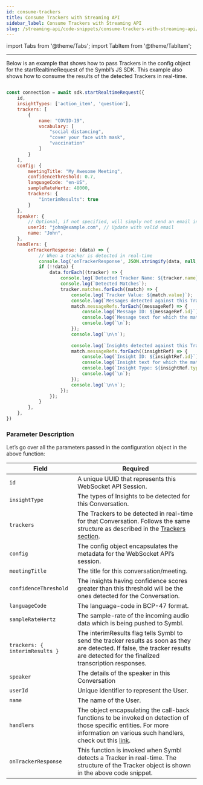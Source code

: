 ```yaml
---
id: consume-trackers
title: Consume Trackers with Streaming API
sidebar_label: Consume Trackers with Streaming API
slug: /streaming-api/code-snippets/consume-trackers-with-streaming-api/
---
```

import Tabs from '@theme/Tabs';
import TabItem from '@theme/TabItem';

---

Below is an example that shows how to pass Trackers in the config object for the startRealtimeRequest of the Symbl’s JS SDK. This example also shows how to consume the results of the detected Trackers in real-time.

```js

const connection = await sdk.startRealtimeRequest({
    id,
    insightTypes: ['action_item', 'question'],
    trackers: [
        {
            name: "COVID-19",
            vocabulary: [
                "social distancing",
                "cover your face with mask",
                "vaccination"
            ]
        }
    ],
    config: {
        meetingTitle: "My Awesome Meeting",
        confidenceThreshold: 0.7,
        languageCode: "en-US",
        sampleRateHertz: 48000,
        trackers: {
            "interimResults": true
        }
    },
    speaker: {
        // Optional, if not specified, will simply not send an email in the end.
        userId: "john@example.com", // Update with valid email
        name: "John",
    },
    handlers: {
        onTrackerResponse: (data) => {
            // When a tracker is detected in real-time
            console.log('onTrackerResponse', JSON.stringify(data, null, 2));
            if (!!data) {
                data.forEach((tracker) => {
                    console.log(`Detected Tracker Name: ${tracker.name}`);
                    console.log(`Detected Matches`);
                    tracker.matches.forEach((match) => {
                        console.log(`Tracker Value: ${match.value}`);
                        console.log(`Messages detected against this Tracker`);
                        match.messageRefs.forEach((messageRef) => {
                            console.log(`Message ID: ${messageRef.id}`);
                            console.log(`Message text for which the match was detected: ${messageRef.text}`);
                            console.log(`\n`);
                        });
                        console.log(`\n\n`);
                        
                        console.log(`Insights detected against this Tracker`);
                        match.messageRefs.forEach((insightRef) => {
                            console.log(`Insight ID: ${insightRef.id}`);
                            console.log(`Insight text for which the match was detected: ${insightRef.text}`);
                            console.log(`Insight Type: ${insightRef.type}`);
                            console.log(`\n`);
                        });
                        console.log(`\n\n`);
                    });
                });
            }
        },
    },
})
```
### Parameter Description

Let’s go over all the parameters passed in the configuration object in the above function:

Field | Required | 
---------- | ------- | 
`id` | A unique UUID that represents this WebSocket API Session.
`insightType` | The types of Insights to be detected for this Conversation.
`trackers`| The Trackers to be detected in real-time for that Conversation. Follows the same structure as described in the [Trackers section](/docs/management-api/trackers/create-tracker#sample-request-body).
`config`| The config object encapsulates the metadata for the WebSocket API’s session.
`meetingTitle`| The title for this conversation/meeting.
`confidenceThreshold` | The insights having confidence scores greater than this threshold will be the ones detected for the Conversation.
`languageCode` | The language-code in BCP-47 format. 
`sampleRateHertz`| The sample-rate of the incoming audio data which is being pushed to Symbl.
`trackers: { interimResults }`| The interimResults flag tells Symbl to send the tracker results as soon as they are detected. If false, the tracker results are detected for the finalized transcription responses.
`speaker` | The details of the speaker in this Conversation
`userId`| Unique identifier to represent the User.
`name` | The name of the User.
`handlers` | The object encapsulating the call-back functions to be invoked on detection of those specific entities. For more information on various such handlers, check out this [link](/docs/javascript-sdk/tutorials/receive-ai-insights-from-your-computer/).
`onTrackerResponse`| This function is invoked when Symbl detects a Tracker in real-time. The structure of the Tracker object is shown in the above code snippet.